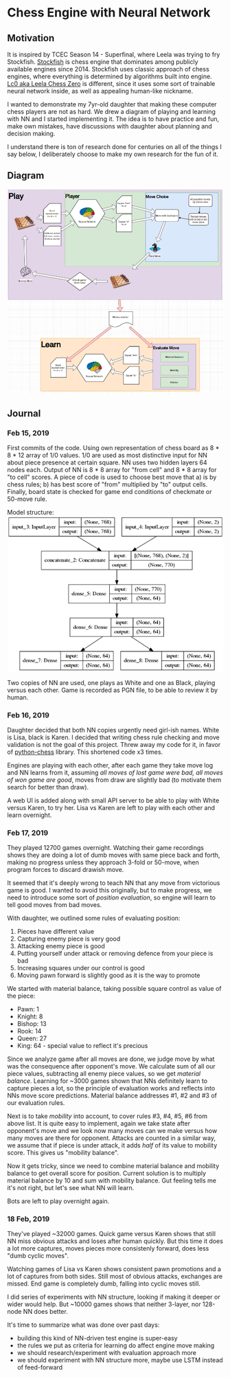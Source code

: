 
# Chess Engine with Neural Network

## Motivation

It is inspired by TCEC Season 14 - Superfinal, where Leela was trying to fry Stockfish. [Stockfish](https://stockfishchess.org/) is chess engine that dominates among publicly available engines since 2014. Stockfish uses classic approach of chess engines, where everything is determined by algorithms built into engine. [Lc0 aka Leela Chess Zero](http://lczero.org/) is different, since it uses some sort of trainable neural network inside, as well as appealing human-like nickname.

I wanted to demonstrate my 7yr-old daughter that making these computer chess players are not as hard. We drew a diagram of playing and learning with NN and I started implementing it. The idea is to have practice and fun, make own mistakes, have discussions with daughter about planning and decision making. 

I understand there is ton of research done for centuries on all of the things I say below, I deliberately choose to make my own research for the fun of it.

## Diagram
![](diagram.png)

## Journal

### Feb 15, 2019
First commits of the code.
Using own representation of chess board as 8 * 8 * 12 array of 1/0 values. 1/0 are used as most distinctive input for NN about piece presence at certain square. NN uses two hidden layers 64 nodes each. Output of NN is 8 * 8 array for "from cell" and 8 * 8 array for "to cell" scores. A piece of code is used to choose best move that a) is by chess rules; b) has best score of "from" multiplied by "to" output cells. Finally, board state is checked for game end conditions of checkmate or 50-move rule.

Model structure:
![](model.png)

Two copies of NN are used, one plays as White and one as Black, playing versus each other. Game is recorded as PGN file, to be able to review it by human.

### Feb 16, 2019
Daughter decided that both NN copies urgently need girl-ish names. White is Lisa, black is Karen.
I decided that writing chess rule checking and move validation is not the goal of this project. Threw away my code for it, in favor of [python-chess](https://python-chess.readthedocs.io/en/latest/) library. This shortened code x3 times.

Engines are playing with each other, after each game they take move log and NN learns from it, assuming *all moves of lost game were bad, all moves of won game are good*, moves from draw are slightly bad (to motivate them search for better than draw).

A web UI is added along with small API server to be able to play with White versus Karen, to try her. Lisa vs Karen are left to play with each other and learn overnight.

### Feb 17, 2019
They played 12700 games overnight. Watching their game recordings shows they are doing a lot of dumb moves with same piece back and forth, making no progress unless they approach 3-fold or 50-move, when program forces to discard drawish move.

It seemed that it's deeply wrong to teach NN that any move from victorious game is good. I wanted to avoid this originally, but to make progress, we need to introduce some sort of *position evaluation*, so engine will learn to tell good moves from bad moves.

With daughter, we outlined some rules of evaluating position:
1. Pieces have different value
2. Capturing enemy piece is very good
3. Attacking enemy piece is good
4. Putting yourself under attack or removing defence from your piece is bad
5. Increasing squares under our control is good
6. Moving pawn forward is slightly good as it is the way to promote

We started with material balance, taking possible square control as value of the piece: 
 - Pawn: 1
 - Knight: 8
 - Bishop: 13
 - Rook: 14
 - Queen: 27
 - King: 64 - special value to reflect it's precious

Since we analyze game after all moves are done, we judge move by what was the consequence after opponent's move. We calculate sum of all our piece values, subtracting all enemy piece values, so we get *material balance*. Learning for ~3000 games shown that NNs definitely learn to capture pieces a lot, so the principle of evaluation works and reflects into NNs move score predictions. Material balance addresses #1, #2 and #3 of our evaluation rules.

Next is to take *mobility* into account, to cover rules #3, #4, #5, #6 from above list. It is quite easy to implement, again we take state after opponent's move and we look now many moves can we make versus how many moves are there for opponent. Attacks are counted in a similar way, we assume that if piece is under attack, it adds *half* of its value to mobility score. This gives us "mobility balance".

Now it gets tricky, since we need to combine material balance and mobility balance to get overall score for position. Current solution is to multiply material balance by 10 and sum with mobility balance. Gut feeling tells me it's not right, but let's see what NN will learn.

Bots are left to play overnight again.

### 18 Feb, 2019
They've played ~32000 games. Quick game versus Karen shows that still NN miss obvious attacks and loses after human quickly. But this time it does a lot more captures, moves pieces more consistenly forward, does less "dumb cyclic moves".

Watching games of Lisa vs Karen shows consistent pawn promotions and a lot of captures from both sides. Still most of obvious attacks, exchanges are missed. End game is completely dumb, falling into cyclic moves still.

I did series of experiments with NN structure, looking if making it deeper or wider would help. But ~10000 games shows that neither 3-layer, nor 128-node NN does better. 

It's time to summarize what was done over past days:
  - building this kind of NN-driven test engine is super-easy
  - the rules we put as criteria for learning do affect engine move making
  - we should research/experiment with evaluation approach more
  - we should experiment with NN structure more, maybe use LSTM instead of feed-forward
